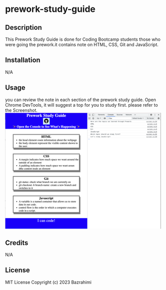 # prework-study-guide

## Description

This Prework Study Guide is done for Coding Bootcamp students those who were going the prework.it contains note on HTML, CSS, Git and JavaScript.


## Installation

N/A

## Usage

you can review the note in each section of the prework study guide. Open Chrome DevTools, it will suggest a top for you to study first. please refer to the Screenshot.
![alt text](assets/images/screenshot.png)

## Credits

N/A

## License

MIT License
Copyright (c) 2023 Bazrahimi
